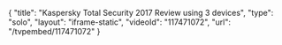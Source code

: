{
    "title": "Kaspersky Total Security 2017 Review using 3 devices",
    "type": "solo",
    "layout": "iframe-static",
    "videoId": "117471072",
    "url": "\/tvpembed\/117471072"
}